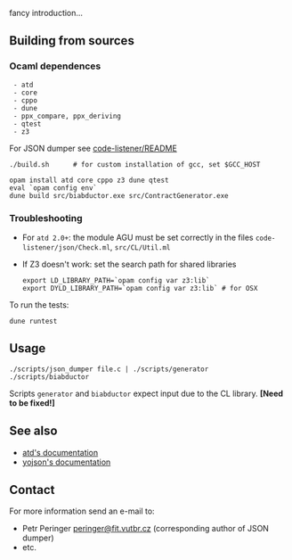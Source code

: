 fancy introduction...

## Building from sources


### Ocaml dependences
     - atd
     - core
     - cppo
     - dune
     - ppx_compare, ppx_deriving
     - qtest
     - z3

For JSON dumper see [code-listener/README](https://github.com/versokova/predator/blob/json/README)

```
./build.sh      # for custom installation of gcc, set $GCC_HOST

opam install atd core cppo z3 dune qtest
eval `opam config env`
dune build src/biabductor.exe src/ContractGenerator.exe
```

### Troubleshooting

* For `atd 2.0+`: the module AGU must be set correctly  in the files `code-listener/json/Check.ml`, `src/CL/Util.ml`

* If Z3 doesn't work: set the search path for shared libraries
  ```
  export LD_LIBRARY_PATH=`opam config var z3:lib`
  export DYLD_LIBRARY_PATH=`opam config var z3:lib` # for OSX
  ```

To run the tests:
```
dune runtest
```
## Usage
```
./scripts/json_dumper file.c | ./scripts/generator
./scripts/biabductor
```
Scripts `generator` and `biabductor` expect input due to the CL library. **[Need to be fixed!]**

## See also
   * [atd's documentation](http://atd.readthedocs.io/en/latest/)
   * [yojson's documentation](https://docs.mirage.io/yojson/Yojson/index.html)

## Contact
For more information send an e-mail to:

* Petr Peringer <peringer@fit.vutbr.cz> (corresponding author of JSON dumper)
* etc.
